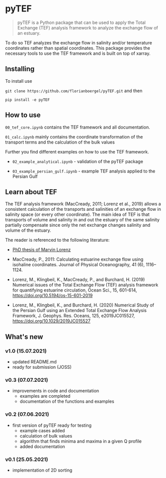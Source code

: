 # pyTEF
> pyTEF is a Python package that can be used to apply the Total Exchange (TEF) analysis framework to analyze the exchange flow of an estuary.


To do so TEF analyzes the exchange flow in salinity and/or temperature coordinates rather than spatial coordinates. This package provides the necessary tools to use the TEF framework and is built on top of xarray.

## Installing


To install use

`git clone https://github.com/florianboergel/pyTEF.git` and then 

`pip install -e pyTEF`

## How to use

`00_tef_core.ipynb` contains the TEF framework and all documentation.

`01_calc.ipynb` mainly contains the coordinate transformation of the transport terms and the calculation of the bulk values

Further you find different examples on how to use the TEF framework.

- `02_example_analytical.ipynb` - validation of the pyTEF package

- `03_example_persian_gulf.ipynb` - example TEF analysis applied to the Persian Gulf


## Learn about TEF

The TEF analysis framework (MacCready, 2011; Lorenz et al., 2019) allows a consistent calculation of the transports and salinities of an exchange flow in salinity space (or every other coordinate). The main idea of TEF is that transports of volume and salinity in and out the estuary of the same salinity partially compensate since only the net exchange changes salinity and volume of the estuary.

The reader is referenced to the following literature:

- [PhD thesis of Marvin Lorenz](http://rosdok.uni-rostock.de/resolve/id/rosdok_disshab_0000002489?_search=89c68482-f7cc-4363-89af-58ddebb819c2&_hit=0)

- MacCready, P., 2011: Calculating estuarine exchange flow using isohaline coordinates. Journal of Physical Oceanography, 41 (6), 1116–1124.

- Lorenz, M., Klingbeil, K., MacCready, P., and Burchard, H. (2019) Numerical issues of the Total Exchange Flow (TEF) analysis framework for quantifying estuarine circulation, Ocean Sci., 15, 601-614, https://doi.org/10.5194/os-15-601-2019

- Lorenz, M., Klingbeil, K., and Burchard, H. (2020) Numerical Study of the Persian Gulf using an Extended Total Exchange Flow Analysis Framework, J. Geophys. Res. Oceans, 125, e2019JC015527, https://doi.org/10.1029/2019JC015527


## What's new 

### v1.0 (15.07.2021)

- updated README.md 
- ready for submission (JOSS)

### v0.3 (07.07.2021)

- improvements in code and documentation
    - examples are completed
    - documentation of the functions and examples 

### v0.2 (07.06.2021)

- first version of pyTEF ready for testing
    - example cases added
    - calculation of bulk values
    - algorithm that finds minima and maxima in a given Q profile
    - added documentation

### v0.1 (25.05.2021)

- implementation of 2D sorting
